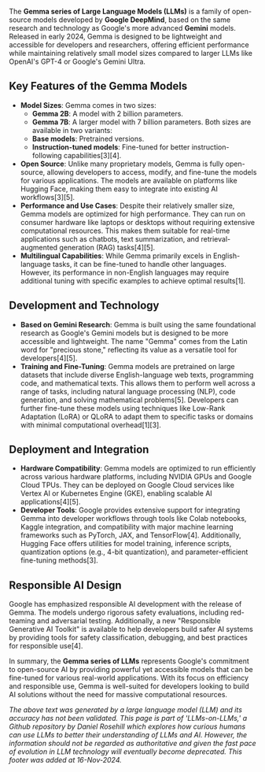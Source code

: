 The **Gemma series of Large Language Models (LLMs)** is a family of open-source models developed by **Google DeepMind**, based on the same research and technology as Google's more advanced **Gemini** models. Released in early 2024, Gemma is designed to be lightweight and accessible for developers and researchers, offering efficient performance while maintaining relatively small model sizes compared to larger LLMs like OpenAI's GPT-4 or Google's Gemini Ultra.

## Key Features of the Gemma Models

- **Model Sizes**: Gemma comes in two sizes:
  - **Gemma 2B**: A model with 2 billion parameters.
  - **Gemma 7B**: A larger model with 7 billion parameters.
  Both sizes are available in two variants:
  - **Base models**: Pretrained versions.
  - **Instruction-tuned models**: Fine-tuned for better instruction-following capabilities\[3]\[4].
- **Open Source**: Unlike many proprietary models, Gemma is fully open-source, allowing developers to access, modify, and fine-tune the models for various applications. The models are available on platforms like Hugging Face, making them easy to integrate into existing AI workflows\[3]\[5].
- **Performance and Use Cases**: Despite their relatively smaller size, Gemma models are optimized for high performance. They can run on consumer hardware like laptops or desktops without requiring extensive computational resources. This makes them suitable for real-time applications such as chatbots, text summarization, and retrieval-augmented generation (RAG) tasks\[4]\[5].
- **Multilingual Capabilities**: While Gemma primarily excels in English-language tasks, it can be fine-tuned to handle other languages. However, its performance in non-English languages may require additional tuning with specific examples to achieve optimal results\[1].

## Development and Technology

- **Based on Gemini Research**: Gemma is built using the same foundational research as Google's Gemini models but is designed to be more accessible and lightweight. The name "Gemma" comes from the Latin word for "precious stone," reflecting its value as a versatile tool for developers\[4]\[5].
- **Training and Fine-Tuning**: Gemma models are pretrained on large datasets that include diverse English-language web texts, programming code, and mathematical texts. This allows them to perform well across a range of tasks, including natural language processing (NLP), code generation, and solving mathematical problems\[5]. Developers can further fine-tune these models using techniques like Low-Rank Adaptation (LoRA) or QLoRA to adapt them to specific tasks or domains with minimal computational overhead\[1]\[3].

## Deployment and Integration

- **Hardware Compatibility**: Gemma models are optimized to run efficiently across various hardware platforms, including NVIDIA GPUs and Google Cloud TPUs. They can be deployed on Google Cloud services like Vertex AI or Kubernetes Engine (GKE), enabling scalable AI applications\[4]\[5].
- **Developer Tools**: Google provides extensive support for integrating Gemma into developer workflows through tools like Colab notebooks, Kaggle integration, and compatibility with major machine learning frameworks such as PyTorch, JAX, and TensorFlow\[4]. Additionally, Hugging Face offers utilities for model training, inference scripts, quantization options (e.g., 4-bit quantization), and parameter-efficient fine-tuning methods\[3].

## Responsible AI Design

Google has emphasized responsible AI development with the release of Gemma. The models undergo rigorous safety evaluations, including red-teaming and adversarial testing. Additionally, a new "Responsible Generative AI Toolkit" is available to help developers build safer AI systems by providing tools for safety classification, debugging, and best practices for responsible use\[4].

In summary, the **Gemma series of LLMs** represents Google's commitment to open-source AI by providing powerful yet accessible models that can be fine-tuned for various real-world applications. With its focus on efficiency and responsible use, Gemma is well-suited for developers looking to build AI solutions without the need for massive computational resources.

&#x20;

*The above text was generated by a large language model (LLM) and its accuracy has not been validated. This page is part of 'LLMs-on-LLMs,' a Github repository by Daniel Rosehill which explores how curious humans can use LLMs to better their understanding of LLMs and AI. However, the information should not be regarded as authoritative and given the fast pace of evolution in LLM technology will eventually become deprecated. This footer was added at 16-Nov-2024.*


